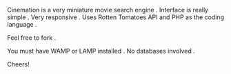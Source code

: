 Cinemation is a very miniature movie search engine . Interface is really simple . Very responsive .
Uses Rotten Tomatoes API and PHP as the coding language .

Feel free to fork .

You must have WAMP or LAMP installed . No databases involved .

Cheers!